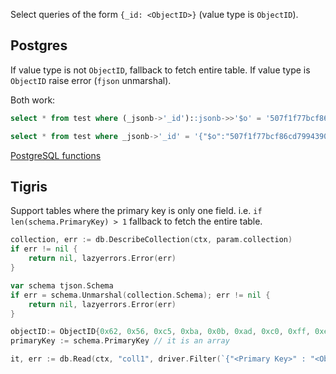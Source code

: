 Select queries of the form `{_id: <ObjectID>}` (value type is `ObjectID`).

## Postgres

If value type is not `ObjectID`, fallback to fetch entire table.
If value type is `ObjectID` raise error (`fjson` unmarshal).

Both work:

```sql
select * from test where (_jsonb->'_id')::jsonb->>'$o' = '507f1f77bcf86cd799439011';
```

```sql
select * from test where _jsonb->'_id' = '{"$o":"507f1f77bcf86cd799439011"}'::jsonb;
```

[PostgreSQL functions](https://www.postgresql.org/docs/14/functions-json.html)

## Tigris

Support tables where the primary key is only one field.
i.e. `if len(schema.PrimaryKey) > 1` fallback to fetch the entire table.

```go
collection, err := db.DescribeCollection(ctx, param.collection)
if err != nil {
    return nil, lazyerrors.Error(err)
}

var schema tjson.Schema
if err = schema.Unmarshal(collection.Schema); err != nil {
    return nil, lazyerrors.Error(err)
}

objectID:= ObjectID{0x62, 0x56, 0xc5, 0xba, 0x0b, 0xad, 0xc0, 0xff, 0xee, 0x00, 0x00, 0x01}
primaryKey := schema.PrimaryKey // it is an array

it, err := db.Read(ctx, "coll1", driver.Filter(`{"<Primary Key>" : "<ObjectID>"}`), nil)
```